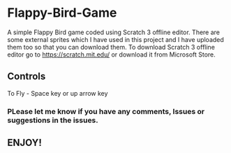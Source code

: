 # Flappy-Bird-Game

A simple Flappy Bird game coded using Scratch 3 offline editor. There are some external sprites which I have used in this project and I have uploaded them too so that you can download them. To download Scratch 3 offline editor go to https://scratch.mit.edu/ or download it from Microsoft Store.

## Controls
To Fly - Space key or up arrow key

### PLease let me know if you have any comments, Issues or suggestions in the issues.
## ENJOY!
